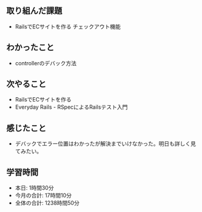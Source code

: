 ## 取り組んだ課題
- RailsでECサイトを作る チェックアウト機能
## わかったこと
- controllerのデバック方法
## 次やること
- RailsでECサイトを作る
- Everyday Rails - RSpecによるRailsテスト入門
## 感じたこと
- デバックでエラー位置はわかったが解決までいけなかった。明日も詳しく見てみたい。
## 学習時間
- 本日: 1時間30分
- 今月の合計: 17時間10分
- 全体の合計: 1238時間50分
